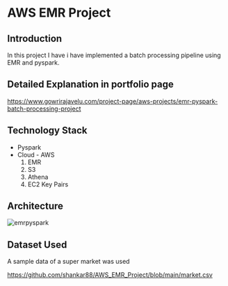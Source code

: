 # AWS EMR Project

## Introduction

In this project I have i have implemented a batch processing pipeline using EMR and pyspark.

## Detailed Explanation in portfolio page

https://www.gowrirajavelu.com/project-page/aws-projects/emr-pyspark-batch-processing-project

## Technology Stack

* Pyspark
* Cloud - AWS
    1. EMR
    2. S3
    3. Athena
    4. EC2 Key Pairs

## Architecture

![emrpyspark](https://user-images.githubusercontent.com/15911327/230759141-753cf00f-83ba-41e2-94a8-03b2f6fde911.jpg)

## Dataset Used

A sample data of a super market was used

https://github.com/shankar88/AWS_EMR_Project/blob/main/market.csv
